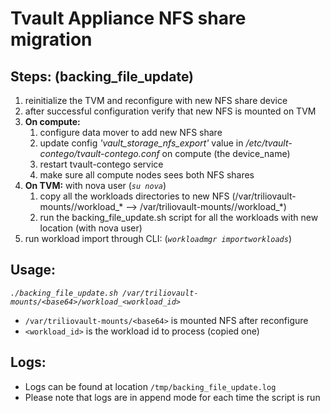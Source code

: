 # Tvault Appliance NFS share migration

## Steps: (backing_file_update)

1. reinitialize the TVM and reconfigure with new NFS share device
2. after successful configuration verify that new NFS is mounted on TVM
3. **On compute:**
    1. configure data mover to add new NFS share
    2. update config _'vault_storage_nfs_export'_ value in _/etc/tvault-contego/tvault-contego.conf_ on compute (the device_name)
    3. restart tvault-contego service
    4. make sure all compute nodes sees both NFS shares
4. **On TVM:** with nova user (_`su nova`_)
    1. copy all the workloads directories to new NFS
        (/var/triliovault-mounts/<current-base64>/workload_* --> /var/triliovault-mounts/<new-base64>/workload_*)
    2. run the backing_file_update.sh script for all the workloads with new location (with nova user)
5. run workload import through CLI: (_`workloadmgr importworkloads`_)

## Usage:
_`./backing_file_update.sh /var/triliovault-mounts/<base64>/workload_<workload_id>`_
- `/var/triliovault-mounts/<base64>` is mounted NFS after reconfigure
- `<workload_id>` is the workload id to process (copied one)

## Logs:
- Logs can be found at location `/tmp/backing_file_update.log`
- Please note that logs are in append mode for each time the script is run


